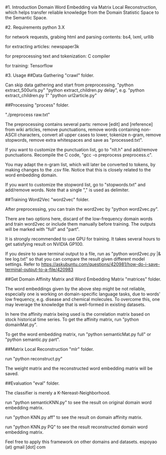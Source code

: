 #1. Introduction
Domain Word Embedding via Matrix Local Reconstruction, which helps transfer reliable knowledge from the Domain Statistic Space to the Semantic Space. 


#2. Requirements
python 3.X

for network requests, grabing html and parsing contents:
bs4, lxml, urllib

for extracting articles:
newspaper3k

for preprocessing text and tokenization:
C compiler

for training:
Tensorflow 


#3. Usage
##Data Gathering 
"crawl" folder. 

Can skip data gathering and start from preprocessing. 
"python extract_500urls.py"
"python extract_children.py delay", e.g. "python extract_children.py 1"
"python url2article.py"

##Processing
"process" folder. 

"./preprocess raw.txt"

The preprocessing contains several parts: remove [edit] and [reference] from wiki articles, remove punctuations, remove words containing non-ASCII characters, convert all upper cases to lower, tokenize n-gram, remove stopwords, remove extra whitespaces and save as "processed.txt". 

If you want to customize the punctuation list, go to "nlt.h" and add/remove punctuations. Recompile the C code, "gcc -o preprocess preprocess.c". 

You may adapt the n-gram list, which will later be converted to tokens, by making changes to the .csv file. Notice that this is closely related to the word embedding domain. 

If you want to customize the stopword list, go to "stopwords.txt" and add/remove words. Note that a single "," is used as delimiter. 

##Training Word2Vec
"word2vec" folder. 

After preprocessing, you can train the word2vec by "python word2vec.py". 

There are two options here, discard of the low-frequency domain words and train word2vec or include them manually before training. The outputs will be marked with "full" and "part". 

It is strongly recommended to use GPU for training. It takes several hours to get satisfying result on NVIDIA GP100. 

If you desire to save terminal output to a file, run as "python word2vec.py |& tee log.txt" so that you can compare the result given different model settings. Refer to
https://askubuntu.com/questions/420981/how-do-i-save-terminal-output-to-a-file/420983

##Get Domain Affinity Matrix and Word Embedding Matrix
"matrices" folder. 

The word embeddings given by the above step might be not reliable, especially one is working on domain-specific language tasks, due to words' low frequency, e.g. disease and chemical molecules. To overcome this, one may leverage the knowledge that is well-formed in existing datasets. 

In here the affinity matrix being used is the correlation matrix based on stock historical time series. To get the affinity matrix, run "python domainMat.py". 

To get the word embedding matrix, run "python semanticMat.py full" or "python semantic.py part". 

##Matrix Local Reconstruction
"mlr" folder. 

run "python reconstruct.py"

The weight matrix and the reconstructed word embedding matrix will be saved. 

##Evaluation
"eval" folder. 

The classifier is merely a K-Nereast-Neighborhood. 

run "python semanticKNN.py" to see the result on original domain word embedding matrix. 

run "python KNN.py aff" to see the result on domain affinity matrix. 

run "python KNN.py PQ" to see the result reconstructed domain word embedding matrix. 



Feel free to apply this framework on other domains and datasets. 
espoyao (at) gmail [dot] com
